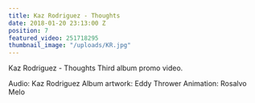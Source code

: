 ```yaml
---
title: Kaz Rodriguez - Thoughts
date: 2018-01-20 23:13:00 Z
position: 7
featured_video: 251718295
thumbnail_image: "/uploads/KR.jpg"
---
```


Kaz Rodriguez - Thoughts
Third album promo video.
 
Audio: Kaz Rodriguez
Album artwork: Eddy Thrower
Animation: Rosalvo Melo